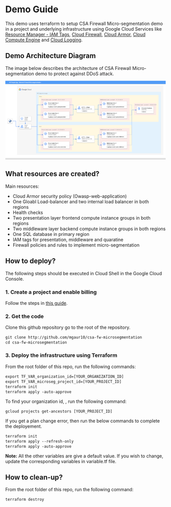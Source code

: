 # Demo Guide
This demo uses terraform to setup CSA Firewall Micro-segmentation demo in a project and underlying infrastructure using Google Cloud Services like [Resource Manager - IAM Tags](https://cloud.google.com/resource-manager), [Cloud Firewall](https://cloud.google.com/firewall), [Cloud Armor](https://cloud.google.com/armor), [Cloud Compute Engine](https://cloud.google.com/compute) and [Cloud Logging](https://cloud.google.com/logging).


## Demo Architecture Diagram
The image below describes the architecture of CSA Firewall Micro-segmentation demo to protect against DDoS attack.

![Architecture Diagram](./fw-microseg-arch.png)



## What resources are created?
Main resources:
- Cloud Armor security policy (Owasp-web-application)
- One Gloabl Load-balancer and two internal load balancer in both regions 
- Health checks
- Two presentation layer frontend compute instance groups in both regions
- Two middleware layer backend compute instance groups in both regions
- One SQL database in primary region
- IAM tags for presentation, middleware and quaratine
- Firewall policies and rules to implement micro-segmentation 



## How to deploy?
The following steps should be executed in Cloud Shell in the Google Cloud Console. 

### 1. Create a project and enable billing
Follow the steps in [this guide](https://cloud.google.com/resource-manager/docs/creating-managing-projects).

### 2. Get the code
Clone this github repository go to the root of the repository.

``` 
git clone http://github.com/mgaur10/csa-fw-microsegmentation
cd csa-fw-microsegmentation
```

### 3. Deploy the infrastructure using Terraform

From the root folder of this repo, run the following commands:

```
export TF_VAR_organization_id=[YOUR_ORGANIZATION_ID]
export TF_VAR_microseg_project_id=[YOUR_PROJECT_ID]
terraform init
terraform apply -auto-approve
```

To find your organization id, , run the following command: 
```
gcloud projects get-ancestors [YOUR_PROJECT_ID]
```

If you get a plan change error, then run the below commands to complete the deployement.
```
terraform init
terraform apply --refresh-only
terraform apply -auto-approve
```


**Note:** All the other variables are give a default value. If you wish to change, update the corresponding variables in variable.tf file.



## How to clean-up?

From the root folder of this repo, run the following command:
```
terraform destroy
```







